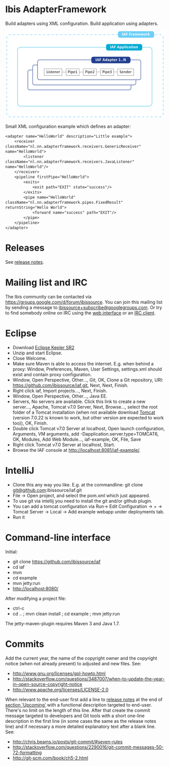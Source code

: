 Ibis AdapterFramework
=====================

Build adapters using XML configuration. Build application using adapters.

![Ibis AdapterFramework](IAF.png)

Small XML configuration example which defines an adapter:

	<adapter name="HelloWorld" description="Little example">
		<receiver className="nl.nn.adapterframework.receivers.GenericReceiver" name="HelloWorld">
			<listener className="nl.nn.adapterframework.receivers.JavaListener" name="HelloWorld"/>
		</receiver>
		<pipeline firstPipe="HelloWorld">
			<exits>
				<exit path="EXIT" state="success"/>
			</exits>
			<pipe name="HelloWorld" className="nl.nn.adapterframework.pipes.FixedResult" returnString="Hello World">
				<forward name="success" path="EXIT"/>
			</pipe>
		</pipeline>
	</adapter>



Releases
========

See [release notes](RELEASES.md).



Mailing list and IRC
====================

The Ibis community can be contacted via
https://groups.google.com/d/forum/ibissource. You can join this mailing list by 
sending a message to ibissource+subscribe@googlegroups.com. Or try to find
somebody online on IRC using the
[web interface](http://irc.codehaus.org/?channels=ibis&uio=d4) or an
[IRC client](irc://irc.codehaus.org/ibis).



Eclipse
=======

- Download
  [Eclipse Kepler SR2](http://eclipse.org/downloads/packages/eclipse-ide-java-ee-developers/keplersr2)
- Unzip and start Eclipse.
- Close Welcome.
- Make sure Maven is able to access the internet. E.g. when behind a proxy:
  Window, Preferences, Maven, User Settings, settings.xml should exist and
  contain proxy configuration.
- Window, Open Perspective, Other..., Git, OK, Clone a Git repository,
  URI: https://github.com/ibissource/iaf.git, Next, Next, Finish.
- Right click iaf, Import projects..., Next, Finish.
- Window, Open Perspective, Other..., Java EE.
- Servers, No servers are available. Click this link to create a new server...,
  Apache, Tomcat v7.0 Server, Next, Browse..., select the root folder of a
  Tomcat installation (when not available download
  [Tomcat](http://tomcat.apache.org/) (version 7.0.22 is known to work, but
  other version are expected to work too)), OK, Finish.
- Double click Tomcat v7.0 Server at localhost, Open launch configuration,
  Arguments, VM arguments, add -Dapplication.server.type=TOMCAT6, OK, Modules,
  Add Web Module..., iaf-example, OK, File, Save
- Right click Tomcat v7.0 Server at localhost, Start.
- Browse the IAF console at
  [http://localhost:8081/iaf-example/](http://localhost:8081/iaf-example/).



IntelliJ
========

- Clone this any way you like. E.g. at the commandline: git clone git@github.com:ibissource/iaf.git
- File -> Open project, and select the pom.xml which just appeared.
- To use git via intellij you need to install the git and/or github plugin.
- You can add a tomcat configuration via Run-> Edit Configuration -> + -> Tomcat Server -> Local -> Add example webapp under deployments tab.
- Run it



Command-line interface
======================

Initial:

- git clone https://github.com/ibissource/iaf
- cd iaf
- mvn
- cd example
- mvn jetty:run
- [http://localhost:8080/](http://localhost:8080/)


After modifying a project file:

- ctrl-c
- cd .. ; mvn clean install ; cd example ; mvn jetty:run

The jetty-maven-plugin requires Maven 3 and Java 1.7.



Commits
=======

Add the current year, the name of the copyright owner and the copyright notice
(when not already present) to adjusted and new files. See:

- http://www.gnu.org/licenses/gpl-howto.html
- http://stackoverflow.com/questions/3487007/when-to-update-the-year-in-open-source-copyright-notice
- http://www.apache.org/licenses/LICENSE-2.0

When relevant to the end-user first add a line to [release notes](RELEASES.md)
at the end of [section 'Upcoming'](RELEASES.md#upcoming) with a functional
description targeted to end-user. There's no limit on the length of this line.
After that create the commit message targeted to developers and Git tools with a
short one-line description in the first line (in some cases the same as the
release notes line) and if necessary a more detailed explanatory text after a
blank line. See:

- http://chris.beams.io/posts/git-commit/#seven-rules
- http://stackoverflow.com/questions/2290016/git-commit-messages-50-72-formatting
- http://git-scm.com/book/ch5-2.html
